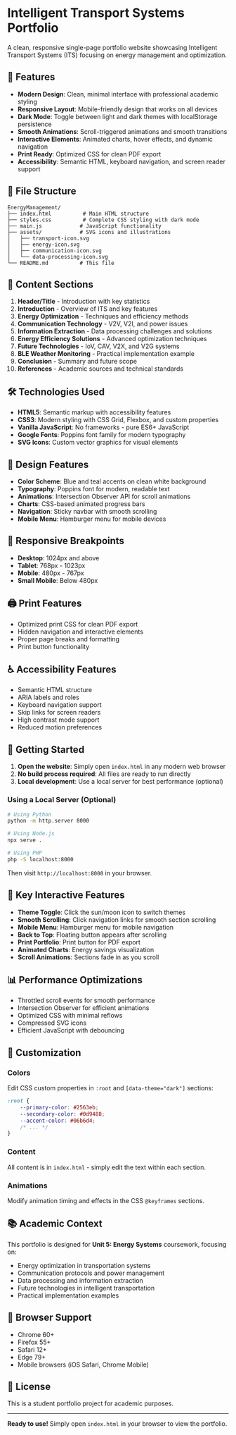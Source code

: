 # Intelligent Transport Systems Portfolio

A clean, responsive single-page portfolio website showcasing Intelligent Transport Systems (ITS) focusing on energy management and optimization.

## 🚀 Features

- **Modern Design**: Clean, minimal interface with professional academic styling
- **Responsive Layout**: Mobile-friendly design that works on all devices
- **Dark Mode**: Toggle between light and dark themes with localStorage persistence
- **Smooth Animations**: Scroll-triggered animations and smooth transitions
- **Interactive Elements**: Animated charts, hover effects, and dynamic navigation
- **Print Ready**: Optimized CSS for clean PDF export
- **Accessibility**: Semantic HTML, keyboard navigation, and screen reader support

## 📁 File Structure

```
EnergyManagement/
├── index.html          # Main HTML structure
├── styles.css          # Complete CSS styling with dark mode
├── main.js            # JavaScript functionality
├── assets/            # SVG icons and illustrations
│   ├── transport-icon.svg
│   ├── energy-icon.svg
│   ├── communication-icon.svg
│   └── data-processing-icon.svg
└── README.md          # This file
```

## 🎯 Content Sections

1. **Header/Title** - Introduction with key statistics
2. **Introduction** - Overview of ITS and key features
3. **Energy Optimization** - Techniques and efficiency methods
4. **Communication Technology** - V2V, V2I, and power issues
5. **Information Extraction** - Data processing challenges and solutions
6. **Energy Efficiency Solutions** - Advanced optimization techniques
7. **Future Technologies** - IoV, CAV, V2X, and V2G systems
8. **BLE Weather Monitoring** - Practical implementation example
9. **Conclusion** - Summary and future scope
10. **References** - Academic sources and technical standards

## 🛠️ Technologies Used

- **HTML5**: Semantic markup with accessibility features
- **CSS3**: Modern styling with CSS Grid, Flexbox, and custom properties
- **Vanilla JavaScript**: No frameworks - pure ES6+ JavaScript
- **Google Fonts**: Poppins font family for modern typography
- **SVG Icons**: Custom vector graphics for visual elements

## 🎨 Design Features

- **Color Scheme**: Blue and teal accents on clean white background
- **Typography**: Poppins font for modern, readable text
- **Animations**: Intersection Observer API for scroll animations
- **Charts**: CSS-based animated progress bars
- **Navigation**: Sticky navbar with smooth scrolling
- **Mobile Menu**: Hamburger menu for mobile devices

## 📱 Responsive Breakpoints

- **Desktop**: 1024px and above
- **Tablet**: 768px - 1023px
- **Mobile**: 480px - 767px
- **Small Mobile**: Below 480px

## 🖨️ Print Features

- Optimized print CSS for clean PDF export
- Hidden navigation and interactive elements
- Proper page breaks and formatting
- Print button functionality

## ♿ Accessibility Features

- Semantic HTML structure
- ARIA labels and roles
- Keyboard navigation support
- Skip links for screen readers
- High contrast mode support
- Reduced motion preferences

## 🚀 Getting Started

1. **Open the website**: Simply open `index.html` in any modern web browser
2. **No build process required**: All files are ready to run directly
3. **Local development**: Use a local server for best performance (optional)

### Using a Local Server (Optional)

```bash
# Using Python
python -m http.server 8000

# Using Node.js
npx serve .

# Using PHP
php -S localhost:8000
```

Then visit `http://localhost:8000` in your browser.

## 🎯 Key Interactive Features

- **Theme Toggle**: Click the sun/moon icon to switch themes
- **Smooth Scrolling**: Click navigation links for smooth section scrolling
- **Mobile Menu**: Hamburger menu for mobile navigation
- **Back to Top**: Floating button appears after scrolling
- **Print Portfolio**: Print button for PDF export
- **Animated Charts**: Energy savings visualization
- **Scroll Animations**: Sections fade in as you scroll

## 📊 Performance Optimizations

- Throttled scroll events for smooth performance
- Intersection Observer for efficient animations
- Optimized CSS with minimal reflows
- Compressed SVG icons
- Efficient JavaScript with debouncing

## 🔧 Customization

### Colors
Edit CSS custom properties in `:root` and `[data-theme="dark"]` sections:

```css
:root {
    --primary-color: #2563eb;
    --secondary-color: #0d9488;
    --accent-color: #06b6d4;
    /* ... */
}
```

### Content
All content is in `index.html` - simply edit the text within each section.

### Animations
Modify animation timing and effects in the CSS `@keyframes` sections.

## 📚 Academic Context

This portfolio is designed for **Unit 5: Energy Systems** coursework, focusing on:
- Energy optimization in transportation systems
- Communication protocols and power management
- Data processing and information extraction
- Future technologies in intelligent transportation
- Practical implementation examples

## 🌟 Browser Support

- Chrome 60+
- Firefox 55+
- Safari 12+
- Edge 79+
- Mobile browsers (iOS Safari, Chrome Mobile)

## 📄 License

This is a student portfolio project for academic purposes.

---

**Ready to use!** Simply open `index.html` in your browser to view the portfolio.
